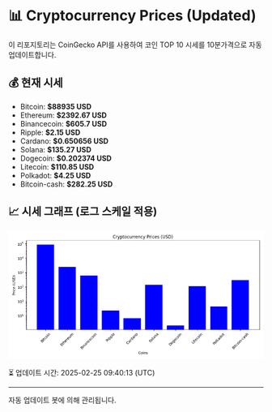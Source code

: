 
# 📊 Cryptocurrency Prices (Updated)

이 리포지토리는 CoinGecko API를 사용하여 코인 TOP 10 시세를 10분가격으로 자동 업데이트합니다.

## 💰 현재 시세
- Bitcoin: **$88935 USD**
- Ethereum: **$2392.67 USD**
- Binancecoin: **$605.7 USD**
- Ripple: **$2.15 USD**
- Cardano: **$0.650656 USD**
- Solana: **$135.27 USD**
- Dogecoin: **$0.202374 USD**
- Litecoin: **$110.85 USD**
- Polkadot: **$4.25 USD**
- Bitcoin-cash: **$282.25 USD**

## 📈 시세 그래프 (로그 스케일 적용)
![Crypto Prices](crypto_prices.png)

⏳ 업데이트 시간: 2025-02-25 09:40:13 (UTC)

---
자동 업데이트 봇에 의해 관리됩니다.
